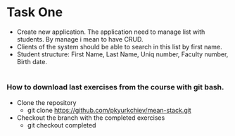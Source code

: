 # Task One

* Create new application. The application need to manage list with students. By manage i mean to have CRUD.
* Clients of the system should be able to search in this list by first name.
* Student structure: First Name, Last Name, Uniq number, Faculty number, Birth date.

#
### How to download last exercises from the course with git bash.

* Clone the repository
  * git clone https://github.com/pkyurkchiev/mean-stack.git
* Checkout the branch with the completed exercises
  * git checkout completed

